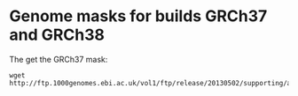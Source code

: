# Genome masks for builds GRCh37 and GRCh38

The get the GRCh37 mask:

```
wget http://ftp.1000genomes.ebi.ac.uk/vol1/ftp/release/20130502/supporting/accessible_genome_masks/20140520.strict_mask.autosomes.bed
```

